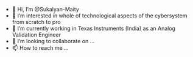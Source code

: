 - 👋 Hi, I’m @Sukalyan-Maity
- 👀 I’m interested in whole of technological aspects of the cybersystem from scratch to pro
- 🌱 I’m currently working in Texas Instruments (India) as an Analog Validation Engineer
- 💞️ I’m looking to collaborate on ...
- 📫 How to reach me ...

<!---
Sukalyan-Maity/Sukalyan-Maity is a ✨ special ✨ repository because its `README.md` (this file) appears on your GitHub profile.
You can click the Preview link to take a look at your changes.
--->
